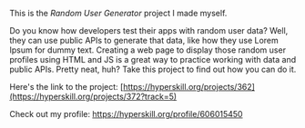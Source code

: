 This is the *Random User Generator* project I made myself.

Do you know how developers test their apps with random user data? Well, they can use public APIs to generate that data, like how they use Lorem Ipsum for dummy text. Creating a web page to display those random user profiles using HTML and JS is a great way to practice working with data and public APIs. Pretty neat, huh? Take this project to find out how you can do it.

Here's the link to the project: [https://hyperskill.org/projects/362](https://hyperskill.org/projects/372?track=5)

Check out my profile: https://hyperskill.org/profile/606015450
